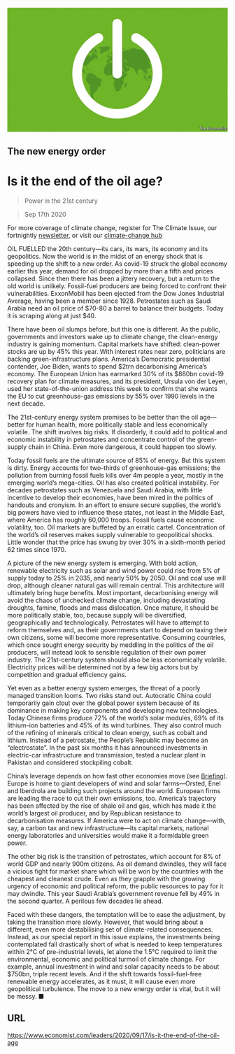 ![](./images/20200919_LDD001_0.jpg)

## The new energy order

# Is it the end of the oil age?

> Power in the 21st century

> Sep 17th 2020

For more coverage of climate change, register for The Climate Issue, our fortnightly [newsletter](https://www.economist.com//theclimateissue/), or visit our [climate-change hub](https://www.economist.com//news/2020/04/24/the-economists-coverage-of-climate-change)

OIL FUELLED the 20th century—its cars, its wars, its economy and its geopolitics. Now the world is in the midst of an energy shock that is speeding up the shift to a new order. As covid-19 struck the global economy earlier this year, demand for oil dropped by more than a fifth and prices collapsed. Since then there has been a jittery recovery, but a return to the old world is unlikely. Fossil-fuel producers are being forced to confront their vulnerabilities. ExxonMobil has been ejected from the Dow Jones Industrial Average, having been a member since 1928. Petrostates such as Saudi Arabia need an oil price of $70-80 a barrel to balance their budgets. Today it is scraping along at just $40.

There have been oil slumps before, but this one is different. As the public, governments and investors wake up to climate change, the clean-energy industry is gaining momentum. Capital markets have shifted: clean-power stocks are up by 45% this year. With interest rates near zero, politicians are backing green-infrastructure plans. America’s Democratic presidential contender, Joe Biden, wants to spend $2trn decarbonising America’s economy. The European Union has earmarked 30% of its $880bn covid-19 recovery plan for climate measures, and its president, Ursula von der Leyen, used her state-of-the-union address this week to confirm that she wants the EU to cut greenhouse-gas emissions by 55% over 1990 levels in the next decade.

The 21st-century energy system promises to be better than the oil age—better for human health, more politically stable and less economically volatile. The shift involves big risks. If disorderly, it could add to political and economic instability in petrostates and concentrate control of the green-supply chain in China. Even more dangerous, it could happen too slowly.

Today fossil fuels are the ultimate source of 85% of energy. But this system is dirty. Energy accounts for two-thirds of greenhouse-gas emissions; the pollution from burning fossil fuels kills over 4m people a year, mostly in the emerging world’s mega-cities. Oil has also created political instability. For decades petrostates such as Venezuela and Saudi Arabia, with little incentive to develop their economies, have been mired in the politics of handouts and cronyism. In an effort to ensure secure supplies, the world’s big powers have vied to influence these states, not least in the Middle East, where America has roughly 60,000 troops. Fossil fuels cause economic volatility, too. Oil markets are buffeted by an erratic cartel. Concentration of the world’s oil reserves makes supply vulnerable to geopolitical shocks. Little wonder that the price has swung by over 30% in a sixth-month period 62 times since 1970.

A picture of the new energy system is emerging. With bold action, renewable electricity such as solar and wind power could rise from 5% of supply today to 25% in 2035, and nearly 50% by 2050. Oil and coal use will drop, although cleaner natural gas will remain central. This architecture will ultimately bring huge benefits. Most important, decarbonising energy will avoid the chaos of unchecked climate change, including devastating droughts, famine, floods and mass dislocation. Once mature, it should be more politically stable, too, because supply will be diversified, geographically and technologically. Petrostates will have to attempt to reform themselves and, as their governments start to depend on taxing their own citizens, some will become more representative. Consuming countries, which once sought energy security by meddling in the politics of the oil producers, will instead look to sensible regulation of their own power industry. The 21st-century system should also be less economically volatile. Electricity prices will be determined not by a few big actors but by competition and gradual efficiency gains.

Yet even as a better energy system emerges, the threat of a poorly managed transition looms. Two risks stand out. Autocratic China could temporarily gain clout over the global power system because of its dominance in making key components and developing new technologies. Today Chinese firms produce 72% of the world’s solar modules, 69% of its lithium-ion batteries and 45% of its wind turbines. They also control much of the refining of minerals critical to clean energy, such as cobalt and lithium. Instead of a petrostate, the People’s Republic may become an “electrostate”. In the past six months it has announced investments in electric-car infrastructure and transmission, tested a nuclear plant in Pakistan and considered stockpiling cobalt.

China’s leverage depends on how fast other economies move (see [Briefing](https://www.economist.com//briefing/2020/09/17/americas-domination-of-oil-and-gas-will-not-cow-china)). Europe is home to giant developers of wind and solar farms—Orsted, Enel and Iberdrola are building such projects around the world. European firms are leading the race to cut their own emissions, too. America’s trajectory has been affected by the rise of shale oil and gas, which has made it the world’s largest oil producer, and by Republican resistance to decarbonisation measures. If America were to act on climate change—with, say, a carbon tax and new infrastructure—its capital markets, national energy laboratories and universities would make it a formidable green power.

The other big risk is the transition of petrostates, which account for 8% of world GDP and nearly 900m citizens. As oil demand dwindles, they will face a vicious fight for market share which will be won by the countries with the cheapest and cleanest crude. Even as they grapple with the growing urgency of economic and political reform, the public resources to pay for it may dwindle. This year Saudi Arabia’s government revenue fell by 49% in the second quarter. A perilous few decades lie ahead.

Faced with these dangers, the temptation will be to ease the adjustment, by taking the transition more slowly. However, that would bring about a different, even more destabilising set of climate-related consequences. Instead, as our special report in this issue explains, the investments being contemplated fall drastically short of what is needed to keep temperatures within 2°C of pre-industrial levels, let alone the 1.5°C required to limit the environmental, economic and political turmoil of climate change. For example, annual investment in wind and solar capacity needs to be about $750bn, triple recent levels. And if the shift towards fossil-fuel-free renewable energy accelerates, as it must, it will cause even more geopolitical turbulence. The move to a new energy order is vital, but it will be messy. ■

## URL

https://www.economist.com/leaders/2020/09/17/is-it-the-end-of-the-oil-age
